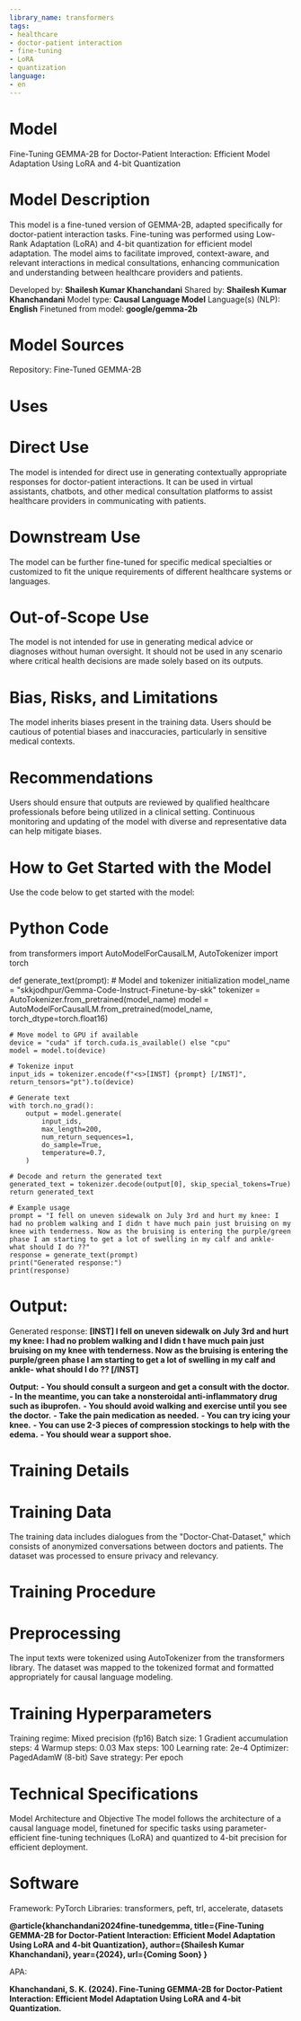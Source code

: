 ```yaml
---
library_name: transformers
tags:
- healthcare
- doctor-patient interaction
- fine-tuning
- LoRA
- quantization
language:
- en
---
```



# Model

Fine-Tuning GEMMA-2B for Doctor-Patient Interaction: Efficient Model Adaptation Using LoRA and 4-bit Quantization

# Model Description
This model is a fine-tuned version of GEMMA-2B, adapted specifically for doctor-patient interaction tasks. Fine-tuning was performed using Low-Rank Adaptation (LoRA) and 4-bit quantization for efficient model adaptation. The model aims to facilitate improved, context-aware, and relevant interactions in medical consultations, enhancing communication and understanding between healthcare providers and patients.

Developed by: **Shailesh Kumar Khanchandani**
Shared by: **Shailesh Kumar Khanchandani**
Model type: **Causal Language Model**
Language(s) (NLP): **English**
Finetuned from model: **google/gemma-2b**

# Model Sources
Repository: Fine-Tuned GEMMA-2B

# Uses
# Direct Use
The model is intended for direct use in generating contextually appropriate responses for doctor-patient interactions. It can be used in virtual assistants, chatbots, and other medical consultation platforms to assist healthcare providers in communicating with patients.

# Downstream Use
The model can be further fine-tuned for specific medical specialties or customized to fit the unique requirements of different healthcare systems or languages.

# Out-of-Scope Use
The model is not intended for use in generating medical advice or diagnoses without human oversight. It should not be used in any scenario where critical health decisions are made solely based on its outputs.

# Bias, Risks, and Limitations
The model inherits biases present in the training data. Users should be cautious of potential biases and inaccuracies, particularly in sensitive medical contexts.

# Recommendations
Users should ensure that outputs are reviewed by qualified healthcare professionals before being utilized in a clinical setting. Continuous monitoring and updating of the model with diverse and representative data can help mitigate biases.


# How to Get Started with the Model

Use the code below to get started with the model:

# Python Code

from transformers import AutoModelForCausalLM, AutoTokenizer
import torch

def generate_text(prompt):
    # Model and tokenizer initialization
    model_name = "skkjodhpur/Gemma-Code-Instruct-Finetune-by-skk"
    tokenizer = AutoTokenizer.from_pretrained(model_name)
    model = AutoModelForCausalLM.from_pretrained(model_name, torch_dtype=torch.float16)

    # Move model to GPU if available
    device = "cuda" if torch.cuda.is_available() else "cpu"
    model = model.to(device)

    # Tokenize input
    input_ids = tokenizer.encode(f"<s>[INST] {prompt} [/INST]", return_tensors="pt").to(device)

    # Generate text
    with torch.no_grad():
        output = model.generate(
            input_ids,
            max_length=200,
            num_return_sequences=1,
            do_sample=True,
            temperature=0.7,
        )

    # Decode and return the generated text
    generated_text = tokenizer.decode(output[0], skip_special_tokens=True)
    return generated_text

    # Example usage
    prompt = "I fell on uneven sidewalk on July 3rd and hurt my knee: I had no problem walking and I didn t have much pain just bruising on my knee with tenderness. Now as the bruising is entering the purple/green phase I am starting to get a lot of swelling in my calf and ankle- what should I do ??"
    response = generate_text(prompt)
    print("Generated response:")
    print(response)

# Output:
Generated response:
**[INST] I fell on uneven sidewalk on July 3rd and hurt my knee: I had no problem walking and I didn t have much pain just bruising on my knee with tenderness. Now as the bruising is entering the purple/green phase I am starting to get a lot of swelling in my calf and ankle- what should I do ?? [/INST]**

**Output:**
**- You should consult a surgeon and get a consult with the doctor.**
**- In the meantime, you can take a nonsteroidal anti-inflammatory drug such as ibuprofen.**
**- You should avoid walking and exercise until you see the doctor.**
**- Take the pain medication as needed.**
**- You can try icing your knee.**
**- You can use 2-3 pieces of compression stockings to help with the edema.**
**- You should wear a support shoe.**

# Training Details
# Training Data
The training data includes dialogues from the "Doctor-Chat-Dataset," which consists of anonymized conversations between doctors and patients. The dataset was processed to ensure privacy and relevancy.

# Training Procedure
# Preprocessing
The input texts were tokenized using AutoTokenizer from the transformers library. The dataset was mapped to the tokenized format and formatted appropriately for causal language modeling.

# Training Hyperparameters
Training regime: Mixed precision (fp16)
Batch size: 1
Gradient accumulation steps: 4
Warmup steps: 0.03
Max steps: 100
Learning rate: 2e-4
Optimizer: PagedAdamW (8-bit)
Save strategy: Per epoch

# Technical Specifications
Model Architecture and Objective
The model follows the architecture of a causal language model, finetuned for specific tasks using parameter-efficient fine-tuning techniques (LoRA) and quantized to 4-bit precision for efficient deployment.

# Software
Framework: PyTorch
Libraries: transformers, peft, trl, accelerate, datasets

**@article{khanchandani2024fine-tunedgemma,
  title={Fine-Tuning GEMMA-2B for Doctor-Patient Interaction: Efficient Model Adaptation Using LoRA and 4-bit Quantization},
  author={Shailesh Kumar Khanchandani},
  year={2024},
  url={Coming Soon}
}**

APA:

**Khanchandani, S. K. (2024). Fine-Tuning GEMMA-2B for Doctor-Patient Interaction: Efficient Model Adaptation Using LoRA and 4-bit Quantization.**


